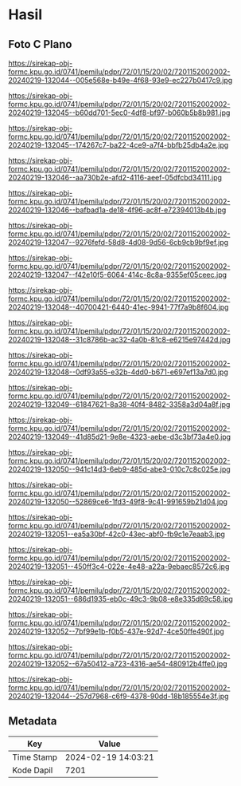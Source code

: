 # Hasil

## Foto C Plano

https://sirekap-obj-formc.kpu.go.id/0741/pemilu/pdpr/72/01/15/20/02/7201152002002-20240219-132044--005e568e-b49e-4f68-93e9-ec227b0417c9.jpg

https://sirekap-obj-formc.kpu.go.id/0741/pemilu/pdpr/72/01/15/20/02/7201152002002-20240219-132045--b60dd701-5ec0-4df8-bf97-b060b5b8b981.jpg

https://sirekap-obj-formc.kpu.go.id/0741/pemilu/pdpr/72/01/15/20/02/7201152002002-20240219-132045--174267c7-ba22-4ce9-a7f4-bbfb25db4a2e.jpg

https://sirekap-obj-formc.kpu.go.id/0741/pemilu/pdpr/72/01/15/20/02/7201152002002-20240219-132046--aa730b2e-afd2-4116-aeef-05dfcbd34111.jpg

https://sirekap-obj-formc.kpu.go.id/0741/pemilu/pdpr/72/01/15/20/02/7201152002002-20240219-132046--bafbad1a-de18-4f96-ac8f-e72394013b4b.jpg

https://sirekap-obj-formc.kpu.go.id/0741/pemilu/pdpr/72/01/15/20/02/7201152002002-20240219-132047--9276fefd-58d8-4d08-9d56-6cb9cb9bf9ef.jpg

https://sirekap-obj-formc.kpu.go.id/0741/pemilu/pdpr/72/01/15/20/02/7201152002002-20240219-132047--f42e10f5-6064-414c-8c8a-9355ef05ceec.jpg

https://sirekap-obj-formc.kpu.go.id/0741/pemilu/pdpr/72/01/15/20/02/7201152002002-20240219-132048--40700421-6440-41ec-9941-77f7a9b8f604.jpg

https://sirekap-obj-formc.kpu.go.id/0741/pemilu/pdpr/72/01/15/20/02/7201152002002-20240219-132048--31c8786b-ac32-4a0b-81c8-e6215e97442d.jpg

https://sirekap-obj-formc.kpu.go.id/0741/pemilu/pdpr/72/01/15/20/02/7201152002002-20240219-132048--0df93a55-e32b-4dd0-b671-e697ef13a7d0.jpg

https://sirekap-obj-formc.kpu.go.id/0741/pemilu/pdpr/72/01/15/20/02/7201152002002-20240219-132049--61847621-8a38-40f4-8482-3358a3d04a8f.jpg

https://sirekap-obj-formc.kpu.go.id/0741/pemilu/pdpr/72/01/15/20/02/7201152002002-20240219-132049--41d85d21-9e8e-4323-aebe-d3c3bf73a4e0.jpg

https://sirekap-obj-formc.kpu.go.id/0741/pemilu/pdpr/72/01/15/20/02/7201152002002-20240219-132050--941c14d3-6eb9-485d-abe3-010c7c8c025e.jpg

https://sirekap-obj-formc.kpu.go.id/0741/pemilu/pdpr/72/01/15/20/02/7201152002002-20240219-132050--52869ce6-1fd3-49f8-9c41-991659b21d04.jpg

https://sirekap-obj-formc.kpu.go.id/0741/pemilu/pdpr/72/01/15/20/02/7201152002002-20240219-132051--ea5a30bf-42c0-43ec-abf0-fb9c1e7eaab3.jpg

https://sirekap-obj-formc.kpu.go.id/0741/pemilu/pdpr/72/01/15/20/02/7201152002002-20240219-132051--450ff3c4-022e-4e48-a22a-9ebaec8572c6.jpg

https://sirekap-obj-formc.kpu.go.id/0741/pemilu/pdpr/72/01/15/20/02/7201152002002-20240219-132051--686d1935-eb0c-49c3-9b08-e8e335d69c58.jpg

https://sirekap-obj-formc.kpu.go.id/0741/pemilu/pdpr/72/01/15/20/02/7201152002002-20240219-132052--7bf99e1b-f0b5-437e-92d7-4ce50ffe490f.jpg

https://sirekap-obj-formc.kpu.go.id/0741/pemilu/pdpr/72/01/15/20/02/7201152002002-20240219-132052--67a50412-a723-4316-ae54-480912b4ffe0.jpg

https://sirekap-obj-formc.kpu.go.id/0741/pemilu/pdpr/72/01/15/20/02/7201152002002-20240219-132044--257d7968-c6f9-4378-90dd-18b185554e3f.jpg


## Metadata

| Key        | Value               |
| ---------- | ------------------- |
| Time Stamp | 2024-02-19 14:03:21 |
| Kode Dapil | 7201                |



